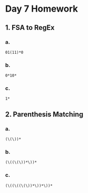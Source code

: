 # Day 7 Homework


## 1. FSA to RegEx

### a.
`01(11)*0`

### b.
`0*10*`

### c.
`1*`


## 2. Parenthesis Matching

### a.
`(\(\))*`

### b.
`(\((\(\))*\))*`

### c.
`(\((\((\(\))*\))*\))*`

